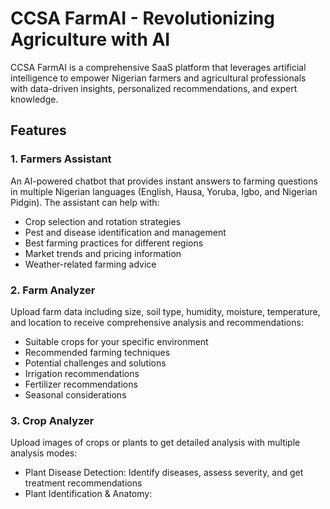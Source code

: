 # CCSA FarmAI - Revolutionizing Agriculture with AI

CCSA FarmAI is a comprehensive SaaS platform that leverages artificial intelligence to empower Nigerian farmers and agricultural professionals with data-driven insights, personalized recommendations, and expert knowledge.

## Features

### 1. Farmers Assistant
An AI-powered chatbot that provides instant answers to farming questions in multiple Nigerian languages (English, Hausa, Yoruba, Igbo, and Nigerian Pidgin). The assistant can help with:
- Crop selection and rotation strategies
- Pest and disease identification and management
- Best farming practices for different regions
- Market trends and pricing information
- Weather-related farming advice

### 2. Farm Analyzer
Upload farm data including size, soil type, humidity, moisture, temperature, and location to receive comprehensive analysis and recommendations:
- Suitable crops for your specific environment
- Recommended farming techniques
- Potential challenges and solutions
- Irrigation recommendations
- Fertilizer recommendations
- Seasonal considerations

### 3. Crop Analyzer
Upload images of crops or plants to get detailed analysis with multiple analysis modes:
- Plant Disease Detection: Identify diseases, assess severity, and get treatment recommendations
- Plant Identification & Anatomy:
